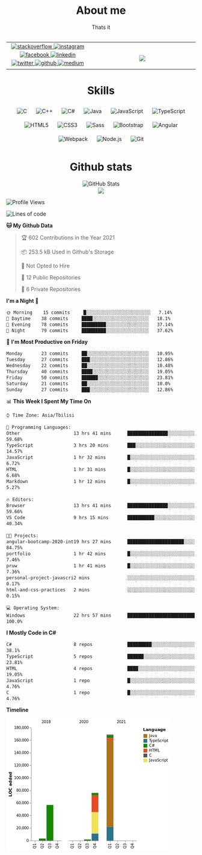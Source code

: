 <h1 align="center"><b>About me</b></h1>
<div align="center">Thats it</div>

<br/>

<table>
  <tbody>
    <tr>
      <td>
      <div align="center">
        <a href="https://stackoverflow.com/users/8003414" target="_blank">
          <img src=https://img.shields.io/badge/stackoverflow-%23F28032.svg?&style=for-the-badge&logo=stackoverflow&logoColor=white alt=stackoverflow style="margin-bottom: 5px;" />
        </a>
        <a href="https://instagram.com/LukeSamkharadze" target="_blank">
          <img src=https://img.shields.io/badge/instagram-%23000000.svg?&style=for-the-badge&logo=instagram&logoColor=white alt=instagram style="margin-bottom: 4px;" height="29"/>
        </a>
        <a href="https://www.facebook.com/LukeSamkharadze" target="_blank">
          <img src=https://img.shields.io/badge/facebook-%232E87FB.svg?&style=for-the-badge&logo=facebook&logoColor=white alt=facebook style="margin-bottom: 5px;" />
        </a>
        <a href="https://linkedin.com/in/LukeSamkharadze" target="_blank">
          <img src=https://img.shields.io/badge/linkedin-%231E77B5.svg?&style=for-the-badge&logo=linkedin&logoColor=white alt=linkedin style="margin-bottom: 5px;" />
        </a>
        <a href="https://twitter.com/LukeSamkharadze" target="_blank">
          <img src=https://img.shields.io/badge/twitter-%2300acee.svg?&style=for-the-badge&logo=twitter&logoColor=white alt=twitter style="margin-bottom: 5px;" />
        </a>
        <a href="https://github.com/LukeSamkharadze" target="_blank">
          <img src=https://img.shields.io/badge/github-%2324292e.svg?&style=for-the-badge&logo=github&logoColor=white alt=github style="margin-bottom: 5px;" />
        </a>
        <a href="https://medium.com/@LukeSamkharadze" target="_blank">
          <img src=https://img.shields.io/badge/medium-%23292929.svg?&style=for-the-badge&logo=medium&logoColor=white alt=medium style="margin-bottom: 5px;" />
        </a>
      </div>

  <td>
      <div align="center">
      <img width=1000/>
        <a href="https://spotify-github-profile.vercel.app/api/view?uid=6t2dlzl4qx9930b27m25yvlxp&redirect=true">
          <img onerror="this.style.display='none'" src="https://spotify-github-profile.vercel.app/api/view?uid=6t2dlzl4qx9930b27m25yvlxp&cover_image=true&theme=default" />
        </a>
      </div>
    </td>
  </tr>
  </tbody>
</table>


<h1 align="center"><b>Skills</b></h1>

<div align="center">  
  <img style="margin: 10px" src="https://profilinator.rishav.dev/skills-assets/c-original.svg" alt="C" height="50" />  
  <img style="margin: 10px" src="https://profilinator.rishav.dev/skills-assets/cplusplus-original.svg" alt="C++" height="50" />  
  <img style="margin: 10px" src="https://profilinator.rishav.dev/skills-assets/csharp-original.svg" alt="C#" height="50" />  
  <img style="margin: 10px" src="https://profilinator.rishav.dev/skills-assets/java-original-wordmark.svg" alt="Java" height="50" />  
  <img style="margin: 10px" src="https://profilinator.rishav.dev/skills-assets/javascript-original.svg" alt="JavaScript" height="50" />  
  <img style="margin: 10px" src="https://profilinator.rishav.dev/skills-assets/typescript-original.svg" alt="TypeScript" height="50" />  
  <img style="margin: 10px" src="https://profilinator.rishav.dev/skills-assets/html5-original-wordmark.svg" alt="HTML5" height="50" />  
  <img style="margin: 10px" src="https://profilinator.rishav.dev/skills-assets/css3-original-wordmark.svg" alt="CSS3" height="50" />  
  <img style="margin: 10px" src="https://profilinator.rishav.dev/skills-assets/sass-original.svg" alt="Sass" height="50" />  
  <img style="margin: 10px" src="https://profilinator.rishav.dev/skills-assets/bootstrap-plain.svg" alt="Bootstrap" height="50" />  
  <img style="margin: 10px" src="https://profilinator.rishav.dev/skills-assets/angularjs-original.svg" alt="Angular" height="50" />  
  <img style="margin: 10px" src="https://profilinator.rishav.dev/skills-assets/webpack-original.svg" alt="Webpack" height="50" />  
  <img style="margin: 10px" src="https://profilinator.rishav.dev/skills-assets/nodejs-original-wordmark.svg" alt="Node.js" height="50" />  
  <img style="margin: 10px" src="https://profilinator.rishav.dev/skills-assets/git-scm-icon.svg" alt="Git" height="50" />  
</div>

<h1 align="center"><b>Github stats</b></h1>

<div align="center">
  <img alt="GitHub Stats" src="https://github-readme-stats.vercel.app/api?username=LukeSamkharadze&count_private=true&show_icons=true&include_all_commits=true&theme=dark">
</div>

<div align="center">
  <img align="center" src="https://github-readme-streak-stats.herokuapp.com/?user=LukeSamkharadze&theme=dark">
<!--   [![GitHub Streak](https://github-readme-streak-stats.herokuapp.com/?user=LukeSamkharadze&theme=dark)](https://github.com/DenverCoder1/github-readme-streak-stats) -->
</div>

<!--START_SECTION:waka-->
![Profile Views](http://img.shields.io/badge/Profile%20Views-192-blue)

![Lines of code](https://img.shields.io/badge/From%20Hello%20World%20I%27ve%20Written-306679%20lines%20of%20code-blue)

**🐱 My Github Data** 

> 🏆 602 Contributions in the Year 2021
 > 
> 📦 253.5 kB Used in Github's Storage 
 > 
> 🚫 Not Opted to Hire
 > 
> 📜 12 Public Repositories 
 > 
> 🔑 6 Private Repositories  
 > 
**I'm a Night 🦉** 

```text
🌞 Morning    15 commits     █░░░░░░░░░░░░░░░░░░░░░░░░   7.14% 
🌆 Daytime    38 commits     ████░░░░░░░░░░░░░░░░░░░░░   18.1% 
🌃 Evening    78 commits     █████████░░░░░░░░░░░░░░░░   37.14% 
🌙 Night      79 commits     █████████░░░░░░░░░░░░░░░░   37.62%

```
📅 **I'm Most Productive on Friday** 

```text
Monday       23 commits     ██░░░░░░░░░░░░░░░░░░░░░░░   10.95% 
Tuesday      27 commits     ███░░░░░░░░░░░░░░░░░░░░░░   12.86% 
Wednesday    22 commits     ██░░░░░░░░░░░░░░░░░░░░░░░   10.48% 
Thursday     40 commits     ████░░░░░░░░░░░░░░░░░░░░░   19.05% 
Friday       50 commits     ██████░░░░░░░░░░░░░░░░░░░   23.81% 
Saturday     21 commits     ██░░░░░░░░░░░░░░░░░░░░░░░   10.0% 
Sunday       27 commits     ███░░░░░░░░░░░░░░░░░░░░░░   12.86%

```


📊 **This Week I Spent My Time On** 

```text
⌚︎ Time Zone: Asia/Tbilisi

💬 Programming Languages: 
Other                    13 hrs 41 mins      ███████████████░░░░░░░░░░   59.68% 
TypeScript               3 hrs 20 mins       ███░░░░░░░░░░░░░░░░░░░░░░   14.57% 
JavaScript               1 hr 32 mins        █░░░░░░░░░░░░░░░░░░░░░░░░   6.72% 
HTML                     1 hr 31 mins        █░░░░░░░░░░░░░░░░░░░░░░░░   6.68% 
Markdown                 1 hr 12 mins        █░░░░░░░░░░░░░░░░░░░░░░░░   5.27%

🔥 Editors: 
Browser                  13 hrs 41 mins      ███████████████░░░░░░░░░░   59.66% 
VS Code                  9 hrs 15 mins       ██████████░░░░░░░░░░░░░░░   40.34%

🐱‍💻 Projects: 
angular-bootcamp-2020-int19 hrs 27 mins      █████████████████████░░░░   84.75% 
portfolio                1 hr 42 mins        █░░░░░░░░░░░░░░░░░░░░░░░░   7.46% 
pruw                     1 hr 41 mins        █░░░░░░░░░░░░░░░░░░░░░░░░   7.36% 
personal-project-javascri2 mins              ░░░░░░░░░░░░░░░░░░░░░░░░░   0.17% 
html-and-css-practices   2 mins              ░░░░░░░░░░░░░░░░░░░░░░░░░   0.15%

💻 Operating System: 
Windows                  22 hrs 57 mins      █████████████████████████   100.0%

```

**I Mostly Code in C#** 

```text
C#                       8 repos             █████████░░░░░░░░░░░░░░░░   38.1% 
TypeScript               5 repos             ██████░░░░░░░░░░░░░░░░░░░   23.81% 
HTML                     4 repos             ████░░░░░░░░░░░░░░░░░░░░░   19.05% 
JavaScript               1 repo              █░░░░░░░░░░░░░░░░░░░░░░░░   4.76% 
C                        1 repo              █░░░░░░░░░░░░░░░░░░░░░░░░   4.76%

```


**Timeline**

![Chart not found](https://raw.githubusercontent.com/LukeSamkharadze/LukeSamkharadze/main/charts/bar_graph.png) 


<!--END_SECTION:waka-->

<!--
[![Anurag's github stats](https://github-readme-stats.vercel.app/api?username=LukeSamkharadze&count_private=true&theme=dark&show_icons=true&custom_title=Github%20Stats)](https://github.com/anuraghazra/github-readme-stats)
[![willianrod's wakatime stats](https://github-readme-stats.vercel.app/api/wakatime?username=LukeSamkharadze&theme=dark&langs_count=9&custom_title=Weekly%20Stats)](https://github.com/anuraghazra/github-readme-stats)
[![Top Langs](https://github-readme-stats.vercel.app/api/top-langs/?username=LukeSamkharadze&theme=dark&langs_count=9&custom_title=Repositories)](https://github.com/anuraghazra/github-readme-stats)
-->

<!--
<img alt="GitHub Stats" src="https://github-readme-stats.vercel.app/api?username=LukeSamkharadze&count_private=true&show_icons=true&include_all_commits=true&theme=dark">
-->
